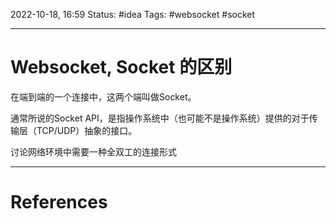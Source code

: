 2022-10-18, 16:59
Status: #idea
Tags: #websocket #socket

---

# Websocket, Socket 的区别

在端到端的一个连接中，这两个端叫做Socket。

通常所说的Socket API，是指操作系统中（也可能不是操作系统）提供的对于传输层（TCP/UDP）抽象的接口。

讨论网络环境中需要一种全双工的连接形式

---

# References

